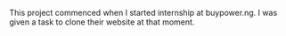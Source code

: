 This project commenced when I started internship at buypower.ng. I was given a task to clone their website at that moment.
